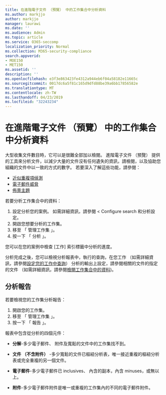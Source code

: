 ```yaml
---
title: 在進階電子文件 （預覽） 中的工作集合中分析資料
ms.author: markjjo
author: markjjo
manager: laurawi
ms.date: ''
ms.audience: Admin
ms.topic: article
ms.service: O365-seccomp
localization_priority: Normal
ms.collection: M365-security-compliance
search.appverid:
- MOE150
- MET150
ms.assetid: ''
description: ''
ms.openlocfilehash: e3f3e863423fe4312a944eb6f04a58182e11665c
ms.sourcegitcommit: 0017dc6a5f81c165d9dfd88be39a6bb17856582e
ms.translationtype: MT
ms.contentlocale: zh-TW
ms.lasthandoff: 04/23/2019
ms.locfileid: "32243234"
---
```

# <a name="analyze-data-in-a-working-set-in-advanced-ediscovery-preview"></a>在進階電子文件 （預覽） 中的工作集合中分析資料

大型收集文件數目時，它可以是很難全部加以檢閱。 進階電子文件 （預覽） 提供的工具來分析文件，以減少大量的文件沒有任何遺失的資訊，請檢閱，以及協助您組織的文件中以一致的方式的數字。 若要深入了解這些功能，請參閱：

- [近似重複項偵測](near-duplicates.md)
- [電子郵件威脅](email-threading.md)
- [佈景主題](themes.md)

若要分析工作集合中的資料：

1. 設定分析您的案例。 如需詳細資訊，請參閱 < <b0>Configure search 和分析設定</b0>。
2. 開啟您想要分析的工作集。
3. 移至 「 管理工作集 」。
4. 按一下 「 分析 」。

您可以在您的案例中檢查 [工作] 索引標籤中分析的進度。

 分析完成之後，您可以檢視分析報表中，執行的查詢，在您工作 （如需詳細資訊，請參閱[設定您的工作中查詢](working-set-search.md)） 分析的輸出上設定，請參閱相關的文件的指定的文件 （如需詳細資訊，請參閱[檢閱工作集合中的資料](reviewing-data-in-working-set.md))。

## <a name="analytics-report"></a>分析報告

若要檢視您的工作集分析報告：

1. 開啟您的工作集。
2. 移至 「 管理工作集 」。
3. 按一下 「 報告 」。

報表中包含從分析的四個元件：

- **分解**-多少電子郵件、 附件及寬鬆的文件中的工作集找不到。

- **文件 （不含附件）** -多少寬鬆的文件已樞紐分析表，唯一接近重複的樞紐分析表或完全重複的另一個文件。

- **電子郵件**-多少電子郵件已 inclusives、 內含的副本，內含 minuses，或無以上。

- **附件**-多少電子郵件附件是唯一或重複的工作集內的不同的電子郵件附件。